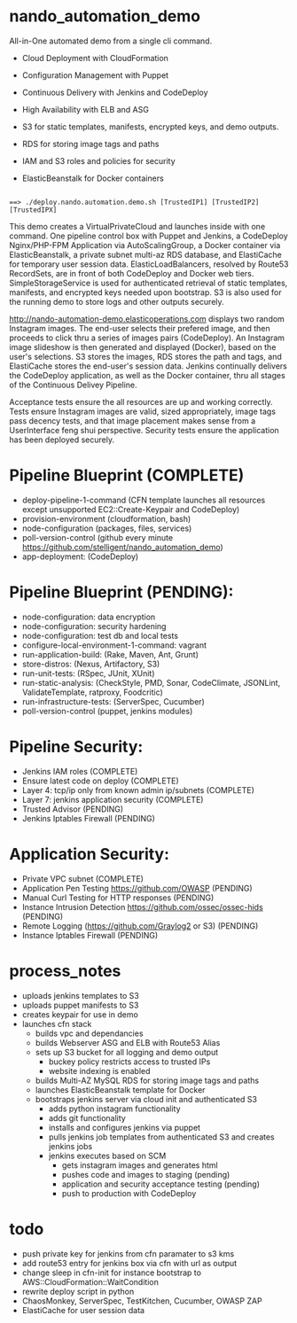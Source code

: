 # nando_automation_demo



All-in-One automated demo from a single cli command.

- Cloud Deployment with CloudFormation

- Configuration Management with Puppet 

- Continuous Delivery with Jenkins and CodeDeploy

- High Availability with ELB and ASG

- S3 for static templates, manifests, encrypted keys, and demo outputs.

- RDS for storing image tags and paths

- IAM and S3 roles and policies for security

- ElasticBeanstalk for Docker containers 



```

==> ./deploy.nando.automation.demo.sh [TrustedIP1] [TrustedIP2] [TrustedIPX]

```


This demo creates a VirtualPrivateCloud and launches inside with one command. One pipeline control box with Puppet and Jenkins, a CodeDeploy Nginx/PHP-FPM Application via AutoScalingGroup, a Docker container via ElasticBeanstalk, a private subnet multi-az RDS database, and ElastiCache for temporary user session data. ElasticLoadBalancers, resolved by Route53 RecordSets, are in front of both CodeDeploy and Docker web tiers. SimpleStorageService is used for authenticated retrieval of static templates, manifests, and encrypted keys needed upon bootstrap. S3 is also used for the running demo to store logs and other outputs securely. 

http://nando-automation-demo.elasticoperations.com displays two random Instagram images. The end-user selects their prefered image, and then proceeds to click thru a series of images pairs (CodeDeploy). An Instagram image slideshow is then generated and displayed (Docker), based on the user's selections.  S3 stores the images, RDS stores the path and tags, and ElastiCache stores the end-user's session data. Jenkins continually delivers the CodeDeploy application, as well as the Docker container, thru all stages of the Continuous Delivey Pipeline. 

Acceptance tests ensure the all resources are up and working correctly. Tests ensure Instagram images are valid, sized appropriately, image tags pass decency tests, and that image placement makes sense from a UserInterface feng shui perspective. Security tests ensure the application has been deployed securely.



# Pipeline Blueprint (COMPLETE)

- deploy-pipeline-1-command (CFN template launches all resources except unsupported EC2::Create-Keypair and CodeDeploy)
- provision-environment (cloudformation, bash)
- node-configuration (packages, files, services)
- poll-version-control (github every minute https://github.com/stelligent/nando_automation_demo)
- app-deployment: (CodeDeploy)



# Pipeline Blueprint (PENDING):

- node-configuration: data encryption
- node-configuration: security hardening
- node-configuration: test db and local tests
- configure-local-environment-1-command: vagrant
- run-application-build: (Rake, Maven, Ant, Grunt)
- store-distros: (Nexus, Artifactory, S3)
- run-unit-tests: (RSpec, JUnit, XUnit)
- run-static-analysis: (CheckStyle, PMD, Sonar, CodeClimate, JSONLint, ValidateTemplate, ratproxy, Foodcritic)
- run-infrastructure-tests: (ServerSpec, Cucumber)
- poll-version-control (puppet, jenkins modules)



# Pipeline Security:

- Jenkins IAM roles (COMPLETE)
- Ensure latest code on deploy (COMPLETE)
- Layer 4: tcp/ip only from known admin ip/subnets (COMPLETE)
- Layer 7: jenkins application security (COMPLETE)
- Trusted Advisor (PENDING)
- Jenkins Iptables Firewall (PENDING)



# Application Security:

- Private VPC subnet (COMPLETE)
- Application Pen Testing https://github.com/OWASP (PENDING)
- Manual Curl Testing for HTTP responses (PENDING)
- Instance Intrusion Detection https://github.com/ossec/ossec-hids (PENDING)
- Remote Logging (https://github.com/Graylog2 or S3) (PENDING)
- Instance Iptables Firewall (PENDING)



# process_notes

- uploads jenkins templates to S3
- uploads puppet manifests to S3
- creates keypair for use in demo
- launches cfn stack
	- builds vpc and dependancies
	- builds Webserver ASG and ELB with Route53 Alias
	- sets up S3 bucket for all logging and demo output
		- buckey policy restricts access to trusted IPs
		- website indexing is enabled
	- builds Multi-AZ MySQL RDS for storing image tags and paths
	- launches ElasticBeanstalk template for Docker
	- bootstraps jenkins server via cloud init and authenticated S3
		- adds python instagram functionality
		- adds git functionality
		- installs and configures jenkins via puppet
		- pulls jenkins job templates from authenticated S3 and creates jenkins jobs
		- jenkins executes based on SCM
			- gets instagram images and generates html
			- pushes code and images to staging (pending)
			- application and security acceptance testing (pending)
			- push to production with CodeDeploy




# todo

- push private key for jenkins from cfn paramater to s3 kms
- add route53 entry for jenkins box via cfn with url as output
- change sleep in cfn-init for instance bootstrap to AWS::CloudFormation::WaitCondition
- rewrite deploy script in python
- ChaosMonkey, ServerSpec, TestKitchen, Cucumber, OWASP ZAP
- ElastiCache for user session data

